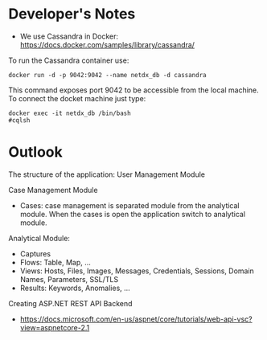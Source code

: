 # Developer's Notes

* We use Cassandra in Docker: https://docs.docker.com/samples/library/cassandra/


To run the Cassandra container use:

```
docker run -d -p 9042:9042 --name netdx_db -d cassandra
```
This command exposes port 9042 to be accessible from the local machine. To connect the docket machine just type:
```
docker exec -it netdx_db /bin/bash
#cqlsh
```


# Outlook
The structure of the application:
User Management Module

Case Management Module
- Cases: case management is separated module from the analytical module. When the cases is open the application switch to analytical module.

Analytical Module:
- Captures
- Flows: Table, Map, ...
- Views: Hosts, Files, Images, Messages, Credentials, Sessions, Domain Names, Parameters, SSL/TLS
- Results: Keywords, Anomalies, ...

Creating ASP.NET REST API Backend
* https://docs.microsoft.com/en-us/aspnet/core/tutorials/web-api-vsc?view=aspnetcore-2.1